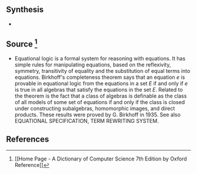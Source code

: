 ## Synthesis
- 
## Source [^1]
- Equational logic is a formal system for reasoning with equations. It has simple rules for manipulating equations, based on the reflexivity, symmetry, transitivity of equality and the substitution of equal terms into equations. Birkhoff's completeness theorem says that an equation $e$ is provable in equational logic from the equations in a set $E$ if and only if $e$ is true in all algebras that satisfy the equations in the set $E$. Related to the theorem is the fact that a class of algebras is definable as the class of all models of some set of equations if and only if the class is closed under constructing subalgebras, homomorphic images, and direct products. These results were proved by G. Birkhoff in 1935. See also EQUATIONAL SPECIFICATION, TERM REWRITING SYSTEM.
## References

[^1]: [[Home Page - A Dictionary of Computer Science 7th Edition by Oxford Reference]]